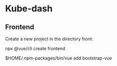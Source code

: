 Kube-dash
=========


Frontend
--------

Create a new project in the directory front:

npx @vue/cli create frontend

$HOME/.npm-packages/bin/vue add bootstrap-vue